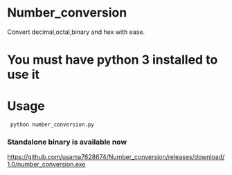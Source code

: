 # Number_conversion
Convert decimal,octal,binary and hex with ease.

# You must have python 3 installed to use it

# Usage 
``` python number_conversion.py```

### Standalone binary is available now
https://github.com/usama7628674/Number_conversion/releases/download/1.0/number_conversion.exe
